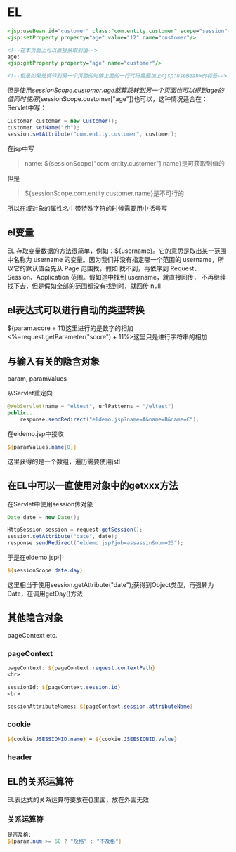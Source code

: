 # EL

```jsp
<jsp:useBean id="customer" class:"com.entity.customer" scope="session"></jsp:useBean>
<jsp:setProperty property="age" value="12" name="customer"/>

<!--在本页面上可以直接获取到值-->
age:
<jsp:getProperty property="age" name="customer"/>

<!--但是如果是调转到另一个页面的时候上面的一行代码需要加上<jsp:useBean>的标签-->
```
但是使用${sessionScope.customer.age}就算跳转到另一个页面也可以得到age的值
同时使用${sessionScope.customer["age"]}也可以，这种情况适合在：
Servlet中写：

```java
Customer customer = new Customer();
customer.setName("zh");
session.setAttribute("com.entity.customer", customer);
```

在jsp中写
>name: ${sessionScope["com.entity.customer"].name}是可获取到值的
	
但是
>${sessionScope.com.entity.customer.name}是不可行的

所以在域对象的属性名中带特殊字符的时候需要用中括号写


## el变量

EL 存取变量数据的方法很简单，例如：${username}。它的意思是取出某一范围中名称为 username
的变量。因为我们并没有指定哪一个范围的 username，所以它的默认值会先从 Page 范围找，假如
找不到，再依序到 Request、Session、Application 范围。假如途中找到 username，就直接回传，
不再继续找下去，但是假如全部的范围都没有找到时，就回传 null

## el表达式可以进行自动的类型转换

${param.score + 11}这里进行的是数字的相加
<%=request.getParameter("score") + 11%>这里只是进行字符串的相加

## 与输入有关的隐含对象

param, paramValues

从Servlet重定向
```java
@WebServlet(name = "eltest", urlPatterns = "/eltest")
public...
	response.sendRedirect("eldemo.jsp?name=A&name=B&name=C");
```

在eldemo.jsp中接收

```jsp
${paramValues.name[0]}
```

这里获得的是一个数组，遍历需要使用jstl

## 在EL中可以一直使用对象中的getxxx方法

在Servlet中使用session传对象

```java
Date date = new Date();

HttpSession session = request.getSession();
session.setAttribute("date", date);
response.sendRedirect("eldemo.jsp?job=assassin&num=23");
```

于是在eldemo.jsp中

```jsp
${sessionScope.date.day}
```

这里相当于使用session.getAttribute("date");获得到Object类型，再强转为Date，在调用getDay()方法

## 其他隐含对象

pageContext etc.

### pageContext

```jsp
pageContext: ${pageContext.request.contextPath}
<br>

sessionId: ${pageContext.session.id}
<br>

sessionAttributeNames: ${pageContext.session.attributeName}
```

### cookie

```jsp
${cookie.JSESSIONID.name} = ${cookie.JSEESIONID.value}
```

### header


## EL的关系运算符

EL表达式的关系运算符要放在{}里面，放在外面无效

### 关系运算符

```jsp
是否及格:
${param.num >= 60 ? "及格" : "不及格"}
```